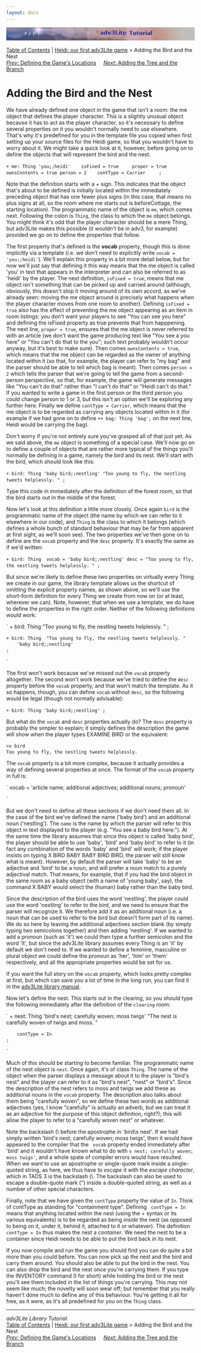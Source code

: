 ```yaml
---
layout: docs
---
```

<div class="topbar">

<img src="topbar.jpg" data-border="0" />

</div>

<div class="nav">

<a href="toc.html" class="nav">Table of Contents</a> \|
<a href="heidi.html" class="nav">Heidi: our first adv3Lite game</a> \>
Adding the Bird and the Nest  
<span class="navnp"><a href="locations.html" class="nav"><em>Prev:</em> Defining the Game's
Locations</a>    
<a href="tree.html" class="nav"><em>Next:</em> Adding the Tree and the
Branch</a>     </span>

</div>



# Adding the Bird and the Nest

We have already defined one object in the game that isn't a room: the me
object that defines the player character. This is a slightly unusual
object because it has to act as the player character, so it's necessary
to define several properties on it you wouldn't normally need to use
elsewhere. That's why it's predefined for you in the template file you
copied when first setting up your source files for the Heidi game, so
that you wouldn't have to worry about it. We might take a quick look at
it, however, before going on to define the objects that will represent
the bird and the nest:

`
    + me: Thing 'you;;heidi'   
        isFixed = true    
        proper = true
        ownsContents = true
        person = 2   
        contType = Carrier    
    ;
`

Note that the definition starts with a + sign. This indicates that the
object that's about to be defined is initially located within the
immediately preceding object that has one fewer plus signs (in this
case, that means no plus signs at all, so the room where me starts out
is beforeCottage, the starting location). The programmatic name of the
object is `me`, which comes next. Following the
colon is `Thing`, the class to which the
`me` object belongs. You might think it's odd
that the player character should be a mere Thing, but adv3Lite makes
this possible (it wouldn't be in adv3, for example) provided we go on to
define the properties that follow.

The first property that's defined is the **vocab** property, though this
is done implicitly via a template (i.e. we don't need to explicitly
write `vocab = 'you;;heidi'`). We'll explain
this property in a bit more detail below, but for now we'll just say
that defining it this way means that the me object is called 'you' in
text that appears in the interpreter and can also be referred to as
'heidi' by the player. The next definition, `isFixed =
true`, means that me object isn't something that can be picked up
and carried around (although, obviously, this doesn't stop it moving
around of its own accord, as we've already seen: moving the me object
around is precisely what happens when the player character moves from
one room to another). Defining `isFixed = true`
also has the effect of preventing the me object appearing as an item in
room listings: you don't want your players to see "You can see you here"
and defining the isFixed property as true prevents that from happpening.
The next line, `proper = true`, ensures that the
me object is never referred to with an article (we don't want the game
producing text like "You see a you here" or "You can't do that to the
you"; such text probably wouldn't occur anyway, but it's best to make
sure). Then comes `ownsContents = true`, which
means that the me object can be regarded as the owner of anything
located within it (so that, for example, the player can refer to "my
bag" and the parser should be able to tell which bag is meant). Then
comes `person = 2` which tells the parser that
we're going to tell the game from a second-person perspective, so that,
for example, the game will generate messages like "You can't do that"
rather than "I can't do that" or "Heidi can't do that." If you wanted to
write a game in the first person or the third person you could change
person to 1 or 3, but this isn't an option we'll be exploring any
further here. Finally we define `contType =
Carrier`, which means that the me object is to be regarded as
carrying any objects located within in it (for example if we had gone on
to define `++ bag: Thing 'bag';` on the next
line, Heidi would be carrying the bag).

Don't worry if you're not entirely sure you've grasped all of that just
yet. As we said above, the `me` object is
something of a special case. We'll now go on to define a couple of
objects that are rather more typical of the things you'll normally be
defining in a game, namely the bird and its nest. We'll start with the
bird, which should look like this:

`
    + bird: Thing 'baby bird;;nestling'
        "Too young to fly, the nestling tweets helplessly. "
    ;
`

Type this code in immediately after the definition of the forest room,
so that the bird starts out in the middle of the forest.

Now let's look at this definition a little more closely. Once again
`bird` is the programmatic name of the object
(the name by which we can refer to it elsewhere in our code), and
`Thing` is the class to which it belongs (which
defines a whole bunch of standard behaviour that may be far from
apparent at first sight, as we'll soon see). The two properties we've
then gone on to define are the `vocab` property
and the `desc` property. It's exactly the same
as if we'd written:

`
    + bird: Thing 
        vocab = 'baby bird;;nestling'
        desc = "Too young to fly, the nestling tweets helplessly. "
    ;
`

But since we're likely to define these two properties on virtually every
Thing we create in our game, the library template allows us the shortcut
of omitting the explicit property names, as shown above, so we'll use
the short-form definition for every Thing we create from now on (or at
least, wherever we can). Note, however, that when we use a template, we
do have to define the properties in the right order. Neither of the
following definitions would work:

`
    + bird: Thing 
        "Too young to fly, the nestling tweets helplessly. "
    ;

    + bird: Thing  "Too young to fly, the nestling tweets helplessly. "    
        'baby bird;;nestling'
    ;
`

The first won't work because we've missed out the
`vocab` property altogether. The second won't
work because we've tried to define the `desc`
property before the `vocab` property, and that
won't match the template. As it so happens, though, you can define
`vocab` without `desc`,
so the following would be legal (though not normally advisable):

`
    + bird: Thing 'baby bird;;nestling'
    ;
`

But what do the `vocab` and
`desc` properties actually do? The
`desc` property is probably the simpler to
explain; it simply defines the description the game will show when the
player types EXAMINE BIRD or the equivalent:

<div class="cmdline">

    >x bird
    Too young to fly, the nestling tweets helplessly. 



The `vocab` property is a bit more complex,
because it actually provides a way of defining several properties at
once. The format of the `vocab` property in full
is:

`
       vocab = 'article name; additional adjectives; additional nouns; pronoun'
     
`

But we don't need to define all these sections if we don't need them
all. In the case of the bird we've defined the name ('baby bird') and an
additional noun ('nestling'). The `name` is the
name by which the parser will refer to this object in text displayed to
the player (e.g. "You see a baby bird here."). At the same time the
library assumes that since this object is called 'baby bird', the player
should be able to use 'baby', 'bird' and 'baby bird' to refer to it (in
fact any combination of the words 'baby' and 'bird' will work; if the
player insists on typing X BIRD BABY BABY BIRD BIRD, the parser will
still know what is meant). However, by default the parser will take
'baby' to be an adjective and 'bird' to be a noun, and will prefer a
noun match to a purely adjectival match. That means, for example, that
if you had the bird object in the same room as a baby object (with a
name of 'young baby', say), the command X BABY would select the (human)
baby rather than the baby bird.

Since the description of the bird uses the word 'nestling', the player
could use the word 'nestling' to refer to the bird, and we need to
ensure that the parser will recognize it. We therefore add it as an
additional noun (i.e. a noun that can be used to refer to the bird but
doesn't form part of its name). We do so here by leaving the additional
adjectives section blank (by simply typing two semicolons together) and
then adding 'nestling'. If we wanted to add a pronoun (such as 'it') we
could then type a further semicolon and the word 'it', but since the
adv3Lite library assumes every Thing is an 'it' by default we don't need
to. If we wanted to define a feminine, masculine or plural object we
could define the pronoun as 'her', 'him' or 'them' respectively, and all
the appropriate properties would be set for us.

If you want the full story on the `vocab`
property, which looks pretty complex at first, but which can save you a
lot of time in the long run, you can find it in the [adv3Lite library
manual](../manual/thing.html#vocab).

Now let's define the nest. This starts out in the clearing, so you
should type the following immediately after the definition of the
`clearing` room:

`
    + nest: Thing 'bird\'s nest; carefully woven; moss twigs'
        "The nest is carefully woven of twigs and moss. "
        
        contType = In    
    ;
`

Much of this should be starting to become familiar. The programmatic
name of the nest object is `nest`. Once again,
it's of class `Thing`. The name of the object
when the parser displays a message about it to the player is "bird's
nest" and the player can refer to it as "bird's nest", "nest" or
"bird's". Since the description of the nest refers to moss and twigs we
add these as additional nouns in the `vocab`
property. The description also talks about them being "carefully woven",
so we define these two words as additional adjectives (yes, I know
"carefully" is actually an adverb, but we can treat it as an adjective
for the purpose of this object definition, right?); this will allow the
player to refer to a "carefully woven nest" or whatever.

Note the backslash (\\ before the apostrophe in 'bird\\s nest'. If we
had simply written 'bird's nest; carefully woven; moss twigs', then it
would have appeared to the compiler that the `
vocab` property ended immediately after 'bird' and it wouldn't
have known what to do with `s nest; carefully woven;
moss twigs'`, and a whole spate of compiler errors would have
resulted. When we want to use an apostrophe or single-quote mark inside
a single-quoted string, as here, we thus have to *escape* it with the
*escape character*, which in TADS 3 is the backslash (\\. The backslash
can also be used to escape a double-quote mark (") inside a
double-quoted string, as well as a number of other special characters.

Finally, note that we have given the `contType`
property the value of `In`. Think of contType as
standing for "containment type". Defining ` contType =
In` means that anything located within the nest (using the +
syntax or its various equivalents) is to be regarded as being *inside*
the nest (as opposed to being on it, under it, behind it, attached to it
or whatever). The definition `contType = In`
thus makes the nest a *container*. We need the nest to be a container
since Heidi needs to be able to put the bird back *in* its nest.

If you now compile and run the game you should find you can do quite a
bit more than you could before. You can now pick up the nest and the
bird and carry them around. You should also be able to put the bird in
the nest. You can also drop the bird and the nest once you're carrying
them. If you type the INVENTORY command (I for short) while holding the
bird or the nest you'll see them included in the list of things you're
carrying. This may not seem like much; the novelty will soon wear off;
but remember that you really haven't done much to define any of this
behaviour. You're getting it all for free, as it were, as it's all
predefined for you on the `Thing` class.

</div>

------------------------------------------------------------------------

<div class="navb">

*adv3Lite Library Tutorial*  
<a href="toc.html" class="nav">Table of Contents</a> \|
<a href="heidi.html" class="nav">Heidi: our first adv3Lite game</a> \>
Adding the Bird and the Nest  
<span class="navnp"><a href="locations.html" class="nav"><em>Prev:</em> Defining the Game's
Locations</a>    
<a href="tree.html" class="nav"><em>Next:</em> Adding the Tree and the
Branch</a>     </span>

</div>
